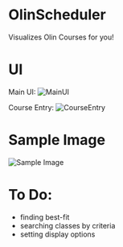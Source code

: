 # OlinScheduler
Visualizes Olin Courses for you!

# UI

Main UI:
![MainUI](https://github.com/yycho0108/OlinSchedulerPy/blob/master/MainUI.png)

Course Entry:
![CourseEntry](https://github.com/yycho0108/OlinSchedulerPy/blob/master/CourseEntry.png)

# Sample Image
![Sample Image](https://github.com/yycho0108/OlinSchedulerPy/blob/master/schedule.png)

# To Do:
- finding best-fit
- searching classes by criteria
- setting display options
